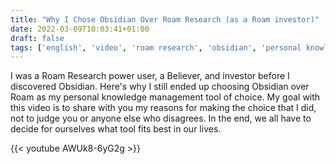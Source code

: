 ```yaml
---
title: "Why I Chose Obsidian Over Roam Research (as a Roam investor)"
date: 2022-03-09T10:03:41+01:00
draft: false
tags: ['english', 'video', 'roam research', 'obsidian', 'personal knowledge management', 'pkm']
---
```

I was a Roam Research power user, a Believer, and investor before I discovered Obsidian. Here's why I still ended up choosing Obsidian over Roam as my personal knowledge management tool of choice. My goal with this video is to share with you my reasons for making the choice that I did, not to judge you or anyone else who disagrees. In the end, we all have to decide for ourselves what tool fits best in our lives.

{{< youtube AWUk8-6yG2g >}}